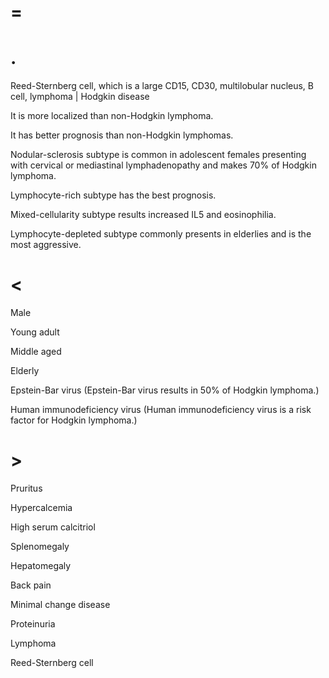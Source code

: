 # =

# .

Reed-Sternberg cell, which is a large CD15, CD30, multilobular nucleus, B cell, lymphoma | Hodgkin disease

It is more localized than non-Hodgkin lymphoma.

It has better prognosis than non-Hodgkin lymphomas.

Nodular-sclerosis subtype is common in adolescent females presenting with cervical or mediastinal lymphadenopathy and makes 70% of Hodgkin lymphoma.

Lymphocyte-rich subtype has the best prognosis.

Mixed-cellularity subtype results increased IL5 and eosinophilia.

Lymphocyte-depleted subtype commonly presents in elderlies and is the most aggressive.

# <

Male

Young adult

Middle aged

Elderly

Epstein-Bar virus (Epstein-Bar virus results in 50% of Hodgkin lymphoma.)

Human immunodeficiency virus (Human immunodeficiency virus is a risk factor for Hodgkin lymphoma.)

# >

Pruritus

Hypercalcemia

High serum calcitriol

Splenomegaly

Hepatomegaly

Back pain

Minimal change disease

Proteinuria

Lymphoma

Reed-Sternberg cell
